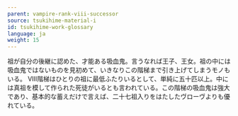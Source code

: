 ```yaml
---
parent: vampire-rank-viii-successor
source: tsukihime-material-i
id: tsukihime-work-glossary
language: ja
weight: 15
---
```


祖が自分の後継に認めた、才能ある吸血鬼。言うなれば王子、王女。祖の中には吸血鬼ではないものを見初めて、いきなりこの階梯まで引き上げてしまうモノもいる。
VIII階梯はひとりの祖に最低ふたりいるとして、単純に五十匹以上。中には真祖を模して作られた死徒がいるとも言われている。この階梯の吸血鬼は強大であり、基本的な蓄えだけで言えば、二十七祖入りをはたしたヴローヴよりも優れている。
